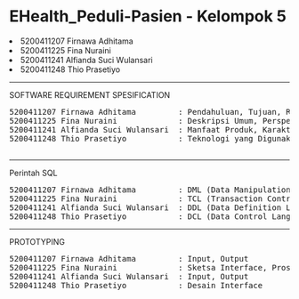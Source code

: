 # EHealth_Peduli-Pasien - Kelompok 5
<li>5200411207 Firnawa Adhitama</li>
<li>5200411225 Fina Nuraini </li>
<li>5200411241 Alfianda Suci Wulansari </li>
<li>5200411248 Thio Prasetiyo </li>

<hr>
SOFTWARE REQUIREMENT SPESIFICATION 
<pre>
5200411207 Firnawa Adhitama         : Pendahuluan, Tujuan, Ruang Lingkup, Definisi Istilah dan Singkatan, Referensi 
5200411225 Fina Nuraini             : Deskripsi Umum, Perspektif Produk,  Software Interface, Hardware Interface 
5200411241 Alfianda Suci Wulansari  : Manfaat Produk, Karakteristik User, Batasan-Batasan, Asumsi dan Ketergantungan.
5200411248 Thio Prasetiyo           : Teknologi yang Digunakan, Gambaran Umum Dokumen, Deskripsi Gambaran Umum, Kebutuhan Fungsional
 </pre>
 
<hr>
Perintah SQL
<pre>
5200411207 Firnawa Adhitama         : DML (Data Manipulation Language)
5200411225 Fina Nuraini             : TCL (Transaction Control Language)
5200411241 Alfianda Suci Wulansari  : DDL (Data Definition Language)
5200411248 Thio Prasetiyo           : DCL (Data Control Language)
</pre>

<hr>
PROTOTYPING
<pre>
5200411207 Firnawa Adhitama         : Input, Output
5200411225 Fina Nuraini             : Sketsa Interface, Proses
5200411241 Alfianda Suci Wulansari  : Input, Output
5200411248 Thio Prasetiyo           : Desain Interface
 </pre>
